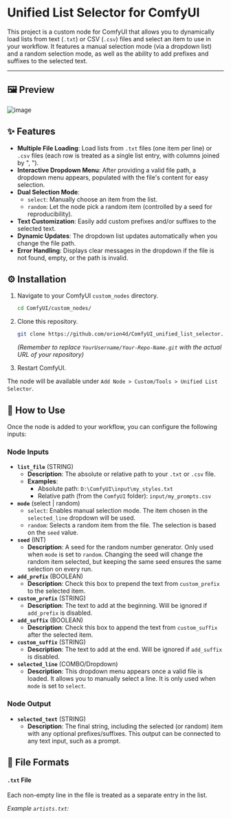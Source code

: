# Unified List Selector for ComfyUI

This project is a custom node for ComfyUI that allows you to dynamically load lists from text (`.txt`) or CSV (`.csv`) files and select an item to use in your workflow. It features a manual selection mode (via a dropdown list) and a random selection mode, as well as the ability to add prefixes and suffixes to the selected text.

---

## 🖼️ Preview

![image](https://github.com/user-attachments/assets/cf212622-5832-4242-be62-564c303b2ccb)


## ✨ Features

-   **Multiple File Loading**: Load lists from `.txt` files (one item per line) or `.csv` files (each row is treated as a single list entry, with columns joined by ", ").
-   **Interactive Dropdown Menu**: After providing a valid file path, a dropdown menu appears, populated with the file's content for easy selection.
-   **Dual Selection Mode**:
    -   `select`: Manually choose an item from the list.
    -   `random`: Let the node pick a random item (controlled by a seed for reproducibility).
-   **Text Customization**: Easily add custom prefixes and/or suffixes to the selected text.
-   **Dynamic Updates**: The dropdown list updates automatically when you change the file path.
-   **Error Handling**: Displays clear messages in the dropdown if the file is not found, empty, or the path is invalid.

## ⚙️ Installation

1.  Navigate to your ComfyUI `custom_nodes` directory.
    ```bash
    cd ComfyUI/custom_nodes/
    ```
2.  Clone this repository.
    ```bash
    git clone https://github.com/orion4d/ComfyUI_unified_list_selector.git
    ```
    *(Remember to replace `YourUsername/Your-Repo-Name.git` with the actual URL of your repository)*

3.  Restart ComfyUI.

The node will be available under `Add Node > Custom/Tools > Unified List Selector`.

## 📖 How to Use

Once the node is added to your workflow, you can configure the following inputs:

### Node Inputs

-   **`list_file`** (STRING)
    -   **Description**: The absolute or relative path to your `.txt` or `.csv` file.
    -   **Examples**:
        -   Absolute path: `D:\ComfyUI\input\my_styles.txt`
        -   Relative path (from the `ComfyUI` folder): `input/my_prompts.csv`
-   **`mode`** (select | random)
    -   `select`: Enables manual selection mode. The item chosen in the `selected_line` dropdown will be used.
    -   `random`: Selects a random item from the file. The selection is based on the `seed` value.
-   **`seed`** (INT)
    -   **Description**: A seed for the random number generator. Only used when `mode` is set to `random`. Changing the seed will change the random item selected, but keeping the same seed ensures the same selection on every run.
-   **`add_prefix`** (BOOLEAN)
    -   **Description**: Check this box to prepend the text from `custom_prefix` to the selected item.
-   **`custom_prefix`** (STRING)
    -   **Description**: The text to add at the beginning. Will be ignored if `add_prefix` is disabled.
-   **`add_suffix`** (BOOLEAN)
    -   **Description**: Check this box to append the text from `custom_suffix` after the selected item.
-   **`custom_suffix`** (STRING)
    -   **Description**: The text to add at the end. Will be ignored if `add_suffix` is disabled.
-   **`selected_line`** (COMBO/Dropdown)
    -   **Description**: This dropdown menu appears once a valid file is loaded. It allows you to manually select a line. It is only used when `mode` is set to `select`.

### Node Output

-   **`selected_text`** (STRING)
    -   **Description**: The final string, including the selected (or random) item with any optional prefixes/suffixes. This output can be connected to any text input, such as a prompt.

## 📁 File Formats

#### `.txt` File
Each non-empty line in the file is treated as a separate entry in the list.

*Example `artists.txt`:*
